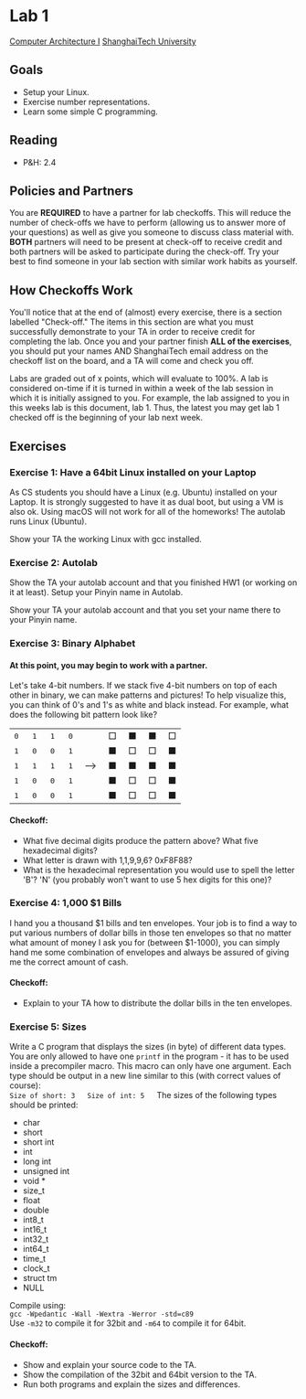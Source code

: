 ﻿Lab 1
=====

[Computer Architecture I](https://toast-lab.sist.shanghaitech.edu.cn/index.html) [ShanghaiTech University](http://www.shanghaitech.edu.cn/)  

Goals
-----

*   Setup your Linux.
*   Exercise number representations.
*   Learn some simple C programming.

Reading
-------

*   P&H: 2.4

Policies and Partners
---------------------

You are **REQUIRED** to have a partner for lab checkoffs. This will reduce the number of check-offs we have to perform (allowing us to answer more of your questions) as well as give you someone to discuss class material with. **BOTH** partners will need to be present at check-off to receive credit and both partners will be asked to participate during the check-off. Try your best to find someone in your lab section with similar work habits as yourself.

How Checkoffs Work
------------------

You'll notice that at the end of (almost) every exercise, there is a section labelled "Check-off." The items in this section are what you must successfully demonstrate to your TA in order to receive credit for completing the lab. Once you and your partner finish **ALL of the exercises**, you should put your names AND ShanghaiTech email address on the checkoff list on the board, and a TA will come and check you off.

Labs are graded out of x points, which will evaluate to 100%. A lab is considered on-time if it is turned in within a week of the lab session in which it is initially assigned to you. For example, the lab assigned to you in this weeks lab is this document, lab 1. Thus, the latest you may get lab 1 checked off is the beginning of your lab next week.

Exercises
---------

### Exercise 1: Have a 64bit Linux installed on your Laptop

As CS students you should have a Linux (e.g. Ubuntu) installed on your Laptop. It is strongly suggested to have it as dual boot, but using a VM is also ok. Using macOS will not work for all of the homeworks! The autolab runs Linux (Ubuntu).

Show your TA the working Linux with gcc installed.

### Exercise 2: Autolab

Show the TA your autolab account and that you finished HW1 (or working on it at least). Setup your Pinyin name in Autolab.

Show your TA your autolab account and that you set your name there to your Pinyin name.

### Exercise 3: Binary Alphabet

#### At this point, you may begin to work with a partner.

Let's take 4-bit numbers. If we stack five 4-bit numbers on top of each other in binary, we can make patterns and pictures! To help visualize this, you can think of 0's and 1's as white and black instead. For example, what does the following bit pattern look like?

<table border="0" cellpadding="0" cellspacing="0"><tbody><tr><td><tt>0</tt></td><td><tt>&nbsp;1</tt></td><td><tt>&nbsp;1</tt></td><td><tt>&nbsp;0</tt></td><td>&nbsp;</td><td>□</td><td>&nbsp;■</td><td>&nbsp;■</td><td>&nbsp;□</td></tr><tr><td><tt>1</tt></td><td><tt>&nbsp;0</tt></td><td><tt>&nbsp;0</tt></td><td><tt>&nbsp;1</tt></td><td>&nbsp;</td><td>■</td><td>&nbsp;□</td><td>&nbsp;□</td><td>&nbsp;■</td></tr><tr><td><tt>1</tt></td><td><tt>&nbsp;1</tt></td><td><tt>&nbsp;1</tt></td><td><tt>&nbsp;1</tt></td><td>&nbsp;--&gt;&nbsp;</td><td>■</td><td>&nbsp;■</td><td>&nbsp;■</td><td>&nbsp;■</td></tr><tr><td><tt>1</tt></td><td><tt>&nbsp;0</tt></td><td><tt>&nbsp;0</tt></td><td><tt>&nbsp;1</tt></td><td>&nbsp;</td><td>■</td><td>&nbsp;□</td><td>&nbsp;□</td><td>&nbsp;■</td></tr><tr><td><tt>1</tt></td><td><tt>&nbsp;0</tt></td><td><tt>&nbsp;0</tt></td><td><tt>&nbsp;1</tt></td><td>&nbsp;</td><td>■</td><td>&nbsp;□</td><td>&nbsp;□</td><td>&nbsp;■</td></tr></tbody></table>

  

#### Checkoff:

*   What five decimal digits produce the pattern above? What five hexadecimal digits?
*   What letter is drawn with 1,1,9,9,6? 0xF8F88?
*   What is the hexadecimal representation you would use to spell the letter 'B'? 'N' (you probably won't want to use 5 hex digits for this one)?

### Exercise 4: 1,000 $1 Bills

I hand you a thousand $1 bills and ten envelopes. Your job is to find a way to put various numbers of dollar bills in those ten envelopes so that no matter what amount of money I ask you for (between $1-1000), you can simply hand me some combination of envelopes and always be assured of giving me the correct amount of cash.

#### Checkoff:

*   Explain to your TA how to distribute the dollar bills in the ten envelopes.

### Exercise 5: Sizes

Write a C program that displays the sizes (in byte) of different data types. You are only allowed to have one `printf` in the program - it has to be used inside a precompiler macro. This macro can only have one argument. Each type should be output in a new line similar to this (with correct values of course):  
`Size of short: 3   Size of int: 5   `The sizes of the following types should be printed:  

*   char
*   short
*   short int
*   int
*   long int
*   unsigned int
*   void \*
*   size\_t
*   float
*   double
*   int8\_t
*   int16\_t
*   int32\_t
*   int64\_t
*   time\_t
*   clock\_t
*   struct tm
*   NULL

  
Compile using:  
`gcc -Wpedantic -Wall -Wextra -Werror -std=c89`  
Use `-m32` to compile it for 32bit and `-m64` to compile it for 64bit.

#### Checkoff:

*   Show and explain your source code to the TA.
*   Show the compilation of the 32bit and 64bit version to the TA.
*   Run both programs and explain the sizes and differences.